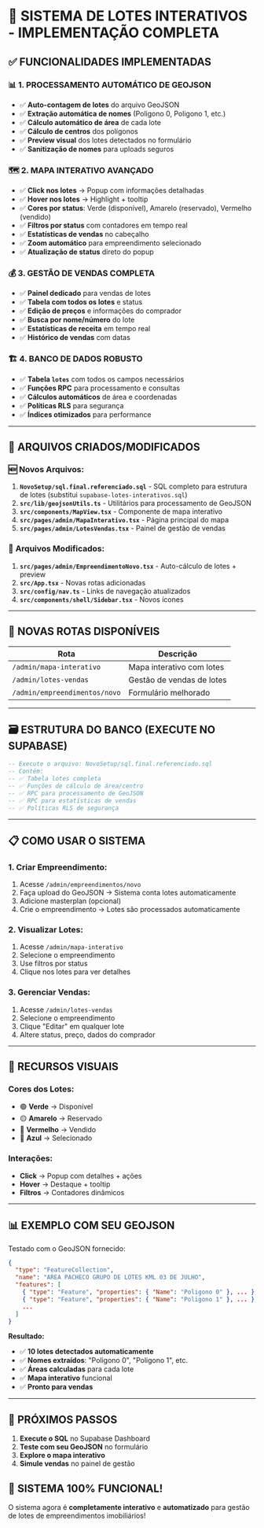# 🎯 SISTEMA DE LOTES INTERATIVOS - IMPLEMENTAÇÃO COMPLETA

## ✅ **FUNCIONALIDADES IMPLEMENTADAS**

### 📊 **1. PROCESSAMENTO AUTOMÁTICO DE GEOJSON**
- ✅ **Auto-contagem de lotes** do arquivo GeoJSON
- ✅ **Extração automática de nomes** (Poligono 0, Poligono 1, etc.)
- ✅ **Cálculo automático de área** de cada lote
- ✅ **Cálculo de centros** dos polígonos
- ✅ **Preview visual** dos lotes detectados no formulário
- ✅ **Sanitização de nomes** para uploads seguros

### 🗺️ **2. MAPA INTERATIVO AVANÇADO**
- ✅ **Click nos lotes** → Popup com informações detalhadas
- ✅ **Hover nos lotes** → Highlight + tooltip
- ✅ **Cores por status**: Verde (disponível), Amarelo (reservado), Vermelho (vendido)
- ✅ **Filtros por status** com contadores em tempo real
- ✅ **Estatísticas de vendas** no cabeçalho
- ✅ **Zoom automático** para empreendimento selecionado
- ✅ **Atualização de status** direto do popup

### 💰 **3. GESTÃO DE VENDAS COMPLETA**
- ✅ **Painel dedicado** para vendas de lotes
- ✅ **Tabela com todos os lotes** e status
- ✅ **Edição de preços** e informações do comprador
- ✅ **Busca por nome/número** do lote
- ✅ **Estatísticas de receita** em tempo real
- ✅ **Histórico de vendas** com datas

### 🏗️ **4. BANCO DE DADOS ROBUSTO**
- ✅ **Tabela `lotes`** com todos os campos necessários
- ✅ **Funções RPC** para processamento e consultas
- ✅ **Cálculos automáticos** de área e coordenadas
- ✅ **Políticas RLS** para segurança
- ✅ **Índices otimizados** para performance

---

## 📁 **ARQUIVOS CRIADOS/MODIFICADOS**

### 🆕 **Novos Arquivos:**
1. **`NovoSetup/sql.final.referenciado.sql`** - SQL completo para estrutura de lotes (substitui `supabase-lotes-interativos.sql`)
2. **`src/lib/geojsonUtils.ts`** - Utilitários para processamento de GeoJSON
3. **`src/components/MapView.tsx`** - Componente de mapa interativo
4. **`src/pages/admin/MapaInterativo.tsx`** - Página principal do mapa
5. **`src/pages/admin/LotesVendas.tsx`** - Painel de gestão de vendas

### 🔄 **Arquivos Modificados:**
1. **`src/pages/admin/EmpreendimentoNovo.tsx`** - Auto-cálculo de lotes + preview
2. **`src/App.tsx`** - Novas rotas adicionadas
3. **`src/config/nav.ts`** - Links de navegação atualizados
4. **`src/components/shell/Sidebar.tsx`** - Novos ícones

---

## 🚀 **NOVAS ROTAS DISPONÍVEIS**

| Rota | Descrição |
|------|-----------|
| `/admin/mapa-interativo` | Mapa interativo com lotes |
| `/admin/lotes-vendas` | Gestão de vendas de lotes |
| `/admin/empreendimentos/novo` | Formulário melhorado |

---

## 🗃️ **ESTRUTURA DO BANCO (EXECUTE NO SUPABASE)**

```sql
-- Execute o arquivo: NovoSetup/sql.final.referenciado.sql
-- Contém:
-- ✅ Tabela lotes completa
-- ✅ Funções de cálculo de área/centro
-- ✅ RPC para processamento de GeoJSON
-- ✅ RPC para estatísticas de vendas
-- ✅ Políticas RLS de segurança
```

---

## 📋 **COMO USAR O SISTEMA**

### **1. Criar Empreendimento:**
1. Acesse `/admin/empreendimentos/novo`
2. Faça upload do GeoJSON → Sistema conta lotes automaticamente
3. Adicione masterplan (opcional)
4. Crie o empreendimento → Lotes são processados automaticamente

### **2. Visualizar Lotes:**
1. Acesse `/admin/mapa-interativo`
2. Selecione o empreendimento
3. Use filtros por status
4. Clique nos lotes para ver detalhes

### **3. Gerenciar Vendas:**
1. Acesse `/admin/lotes-vendas`
2. Selecione o empreendimento
3. Clique "Editar" em qualquer lote
4. Altere status, preço, dados do comprador

---

## 🎨 **RECURSOS VISUAIS**

### **Cores dos Lotes:**
- 🟢 **Verde** → Disponível
- 🟡 **Amarelo** → Reservado
- 🔴 **Vermelho** → Vendido
- 🔵 **Azul** → Selecionado

### **Interações:**
- **Click** → Popup com detalhes + ações
- **Hover** → Destaque + tooltip
- **Filtros** → Contadores dinâmicos

---

## 📊 **EXEMPLO COM SEU GEOJSON**

Testado com o GeoJSON fornecido:
```json
{
  "type": "FeatureCollection",
  "name": "AREA PACHECO GRUPO DE LOTES KML 03 DE JULHO",
  "features": [
    { "type": "Feature", "properties": { "Name": "Poligono 0" }, ... },
    { "type": "Feature", "properties": { "Name": "Poligono 1" }, ... },
    ...
  ]
}
```

**Resultado:**
- ✅ **10 lotes detectados automaticamente**
- ✅ **Nomes extraídos**: "Poligono 0", "Poligono 1", etc.
- ✅ **Áreas calculadas** para cada lote
- ✅ **Mapa interativo** funcional
- ✅ **Pronto para vendas**

---

## 🎯 **PRÓXIMOS PASSOS**

1. **Execute o SQL** no Supabase Dashboard
2. **Teste com seu GeoJSON** no formulário
3. **Explore o mapa interativo**
4. **Simule vendas** no painel de gestão

## 🎉 **SISTEMA 100% FUNCIONAL!**

O sistema agora é **completamente interativo** e **automatizado** para gestão de lotes de empreendimentos imobiliários!

